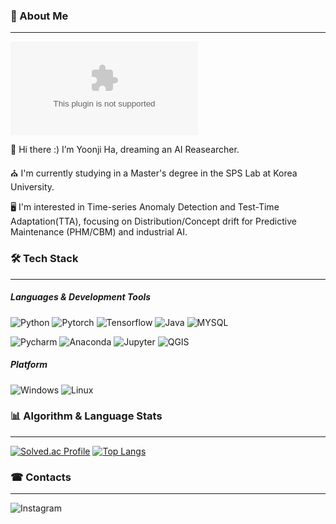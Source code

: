 ### 📍 About Me
---
[![hits](https://myhits.vercel.app/api/hit/https%3A%2F%2Fdeku.posstree.com?color=blue&label=hits&size=small)](https://myhits.vercel.app)

👋 Hi there :) I’m Yoonji Ha, dreaming an AI Reasearcher.

⛪ I'm currently studying in a Master's degree in the SPS Lab at Korea University.

🖥 I'm interested in Time-series Anomaly Detection and Test-Time Adaptation(TTA), focusing on Distribution/Concept drift for Predictive Maintenance (PHM/CBM) and industrial AI.



### 🛠 Tech Stack
---
##### Languages & Development Tools
![Python](https://img.shields.io/badge/Python-3776AB?style=flat&logo=Python&logoColor=white)
![Pytorch](https://img.shields.io/badge/Pytorch-EE4C2C?style=flat&logo=Pytorch&logoColor=white)
![Tensorflow](https://img.shields.io/badge/Tensorflow-FF6F00?style=flat&logo=Tensorflow&logoColor=white)
![Java](https://img.shields.io/badge/Java-F7DF1E?style=flat&logo=Java&logoColor=white)
![MYSQL](https://img.shields.io/badge/MYSQL-4479A1?style=flat&logo=MYSQL&logoColor=white)

![Pycharm](https://img.shields.io/badge/Pycharm-000000?style=flat&logo=Pycharm&logoColor=white)
![Anaconda](https://img.shields.io/badge/Anaconda-44A833?style=flat&logo=Anaconda&logoColor=white)
![Jupyter](https://img.shields.io/badge/Jupyter-F37626?style=flat&logo=Jupyter&logoColor=white)
![QGIS](https://img.shields.io/badge/QGIS-589632?style=flat&logo=QGIS&logoColor=white)

##### Platform
![Windows](https://img.shields.io/badge/Windows-80B3FF?style=flat&logo=gitforwindows&logoColor=white)
![Linux](https://img.shields.io/badge/Linux-FCC624?style=flat&logo=Linux&logoColor=white)




### 📊 Algorithm & Language Stats
---
[![Solved.ac Profile](http://mazassumnida.wtf/api/v2/generate_badge?boj=wnzk99)](https://solved.ac/wnzk99/)
[![Top Langs](https://github-readme-stats.vercel.app/api/top-langs/?username=Hayoonji&layout=compact)](https://github.com/here/github-readme-stats)



### ☎ Contacts
---
![Instagram](https://img.shields.io/badge/Instagram-FF0069?style=flat&logo=Instagram&link=https://instagram.com/h_y99nz/&logoColor=white)
